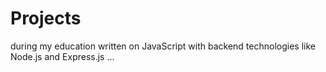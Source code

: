 # Projects 
during my education written on JavaScript with backend technologies like Node.js and Express.js ...
